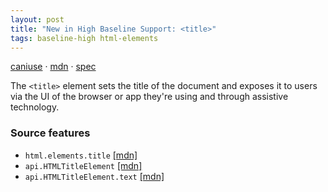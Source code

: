 ```yaml
---
layout: post
title: "New in High Baseline Support: <title>"
tags: baseline-high html-elements
---
```


[caniuse](https://caniuse.com/?search=title) · [mdn](https://developer.mozilla.org/en-US/search?q=<title>) · [spec](https://html.spec.whatwg.org/multipage/semantics.html#the-title-element)

The `<title>` element sets the title of the document and exposes it to users via the UI of the browser or app they're using and through assistive technology.

### Source features

- ``html.elements.title`` [[mdn]](https://developer.mozilla.org/en-US/search?q=html.elements.title)
- ``api.HTMLTitleElement`` [[mdn]](https://developer.mozilla.org/en-US/search?q=api.HTMLTitleElement)
- ``api.HTMLTitleElement.text`` [[mdn]](https://developer.mozilla.org/en-US/search?q=api.HTMLTitleElement.text)
